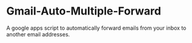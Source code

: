 # Gmail-Auto-Multiple-Forward
A google apps script to automatically forward emails from your inbox to another email addresses.
